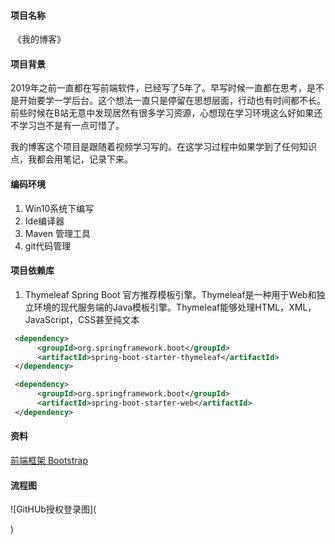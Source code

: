 #### 项目名称

​    《我的博客》

#### 项目背景

​	2019年之前一直都在写前端软件，已经写了5年了。早写时候一直都在思考，是不是开始要学一学后台。这个想法一直只是停留在思想层面，行动也有时间都不长。前些时候在B站无意中发现居然有很多学习资源，心想现在学习环境这么好如果还不学习岂不是有一点可惜了。

​	我的博客这个项目是跟随着视频学习写的。在这学习过程中如果学到了任何知识点，我都会用笔记，记录下来。

#### 编码环境

1. Win10系统下编写
2. Ide编译器
3. Maven 管理工具
4. git代码管理

#### 项目依赖库

1. Thymeleaf Spring Boot 官方推荐模板引擎。Thymeleaf是一种用于Web和独立环境的现代服务端的Java模板引擎。Thymeleaf能够处理HTML，XML，JavaScript，CSS甚至纯文本 

```xml
 <dependency>
      <groupId>org.springframework.boot</groupId>
      <artifactId>spring-boot-starter-thymeleaf</artifactId>
 </dependency>
```

```xml
 <dependency>
      <groupId>org.springframework.boot</groupId>
      <artifactId>spring-boot-starter-web</artifactId>
 </dependency>
```


#### 资料

[前端框架 Bootstrap ](https://v3.bootcss.com)

#### 流程图

![GitHUb授权登录图](

[https://github.com/TequieroHan/blog/blob/master/GitHub%E6%8E%88%E6%9D%83.PNG]: F:\IdeaProjects\blog\GitHub授权.PNG

) 

